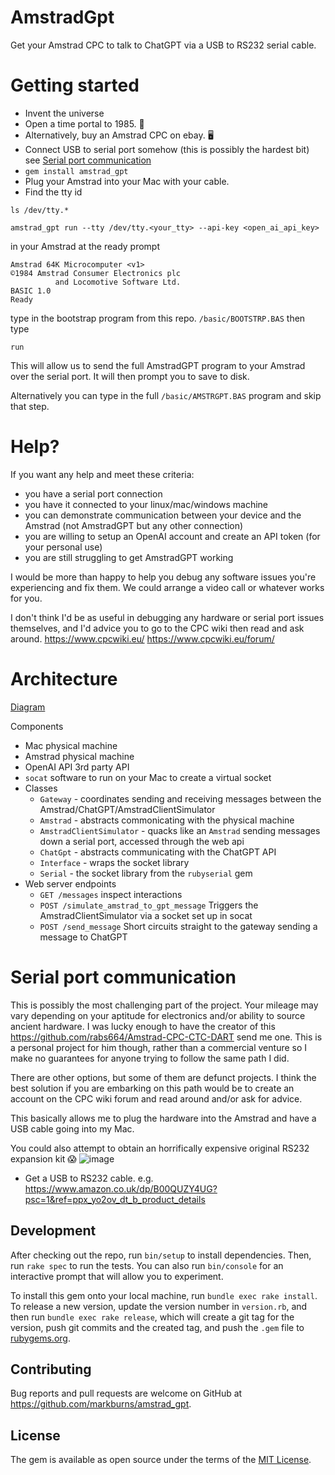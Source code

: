 # AmstradGpt

Get your Amstrad CPC to talk to ChatGPT via a USB to RS232 serial cable.

# Getting started
- Invent the universe
- Open a time portal to 1985. 👾
- Alternatively, buy an Amstrad CPC on ebay. 🖥️
- Connect USB to serial port somehow (this is possibly the hardest bit) see [Serial port communication](#serial-port-communication)
- `gem install amstrad_gpt`
- Plug your Amstrad into your Mac with your cable.
- Find the tty id

```
ls /dev/tty.*
```

```
amstrad_gpt run --tty /dev/tty.<your_tty> --api-key <open_ai_api_key>
```

in your Amstrad at the ready prompt
```
Amstrad 64K Microcomputer <v1>
©1984 Amstrad Consumer Electronics plc
          and Locomotive Software Ltd.
BASIC 1.0
Ready
```

type in the bootstrap program from this repo. `/basic/BOOTSTRP.BAS` then type 

```
run
```

This will allow us to send the full AmstradGPT program to your Amstrad over the serial port.
It will then prompt you to save to disk.

Alternatively you can type in the full `/basic/AMSTRGPT.BAS` program and skip that step.

# Help?
If you want any help and meet these criteria:
- you have a serial port connection
- you have it connected to your linux/mac/windows machine
- you can demonstrate communication between your device and the Amstrad (not AmstradGPT but any other connection)
- you are willing to setup an OpenAI account and create an API token (for your personal use)
- you are still struggling to get AmstradGPT working

I would be more than happy to help you debug any software issues you're experiencing and fix them.
We could arrange a video call or whatever works for you. 

I don't think I'd be as useful in debugging any hardware or serial port issues themselves, and I'd advice you to go to the CPC wiki then read and ask around.
https://www.cpcwiki.eu/
https://www.cpcwiki.eu/forum/

# Architecture

[Diagram](https://github.com/markburns/amstrad_gpt/blob/main/ARCHITECTURE.md)

Components

- Mac physical machine
- Amstrad physical machine
- OpenAI API 3rd party API
- `socat` software to run on your Mac to create a virtual socket
- Classes
  - `Gateway` - coordinates sending and receiving messages between the Amstrad/ChatGPT/AmstradClientSimulator
  - `Amstrad` - abstracts commonicating with the physical machine
  - `AmstradClientSimulator` - quacks like an `Amstrad` sending messages down a serial port, accessed through the web api
  - `ChatGpt` - abstracts communicating with the ChatGPT API
  - `Interface` - wraps the socket library
  - `Serial` - the socket library from the `rubyserial` gem
- Web server endpoints
  - `GET /messages` inspect interactions
  - `POST /simulate_amstrad_to_gpt_message` Triggers the AmstradClientSimulator via a socket set up in socat
  - `POST /send_message` Short circuits straight to the gateway sending a message to ChatGPT

# Serial port communication
This is possibly the most challenging part of the project. Your mileage may vary depending on your aptitude for electronics and/or ability to source ancient hardware.
I was lucky enough to have the creator of this https://github.com/rabs664/Amstrad-CPC-CTC-DART send me one. This is a personal project for him though, rather than a commercial venture so I make no guarantees for anyone trying to follow the same path I did.

There are other options, but some of them are defunct projects. I think the best solution if you are embarking on this path would be to create an account on the CPC wiki forum and read around and/or ask for advice.

This basically allows me to plug the hardware into the Amstrad and have a USB cable going into my Mac.

You could also attempt to obtain an horrifically expensive original RS232 expansion kit 😱
![image](https://github.com/user-attachments/assets/9386a91c-777a-4914-aadb-6686be6c3ced)

- Get a USB to RS232 cable. e.g. https://www.amazon.co.uk/dp/B00QUZY4UG?psc=1&ref=ppx_yo2ov_dt_b_product_details

## Development

After checking out the repo, run `bin/setup` to install dependencies.
Then, run `rake spec` to run the tests.
You can also run `bin/console` for an interactive prompt that will allow you to experiment.

To install this gem onto your local machine, run `bundle exec rake install`.
To release a new version, update the version number in `version.rb`, and then run `bundle exec rake release`, which will create a git tag for the version, push git commits and the created tag, and push the `.gem` file to [rubygems.org](https://rubygems.org).

## Contributing

Bug reports and pull requests are welcome on GitHub at https://github.com/markburns/amstrad_gpt.

## License

The gem is available as open source under the terms of the
[MIT License](https://opensource.org/licenses/MIT).



